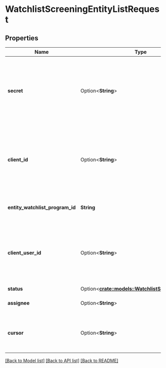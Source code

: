 # WatchlistScreeningEntityListRequest

## Properties

Name | Type | Description | Notes
------------ | ------------- | ------------- | -------------
**secret** | Option<**String**> | Your Plaid API `secret`. The `secret` is required and may be provided either in the `PLAID-SECRET` header or as part of a request body. | [optional]
**client_id** | Option<**String**> | Your Plaid API `client_id`. The `client_id` is required and may be provided either in the `PLAID-CLIENT-ID` header or as part of a request body. | [optional]
**entity_watchlist_program_id** | **String** | ID of the associated entity program. | 
**client_user_id** | Option<**String**> | An identifier to help you connect this object to your internal systems. For example, your database ID corresponding to this object. | [optional]
**status** | Option<[**crate::models::WatchlistScreeningStatus**](WatchlistScreeningStatus.md)> |  | [optional]
**assignee** | Option<**String**> | ID of the associated user. | [optional]
**cursor** | Option<**String**> | An identifier that determines which page of results you receive. | [optional]

[[Back to Model list]](../README.md#documentation-for-models) [[Back to API list]](../README.md#documentation-for-api-endpoints) [[Back to README]](../README.md)


